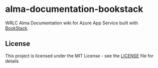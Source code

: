 # alma-documentation-bookstack

WRLC Alma Documentation wiki for Azure App Service built with [BookStack](https://www.bookstackapp.com/).

## License

This project is licensed under the MIT License - see the [LICENSE](LICENSE) file for details